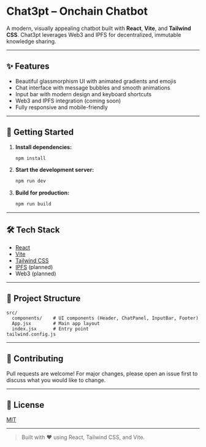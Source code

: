# Chat3pt – Onchain Chatbot

A modern, visually appealing chatbot built with **React**, **Vite**, and **Tailwind CSS**. Chat3pt leverages Web3 and IPFS for decentralized, immutable knowledge sharing.

---

## ✨ Features

- Beautiful glassmorphism UI with animated gradients and emojis
- Chat interface with message bubbles and smooth animations
- Input bar with modern design and keyboard shortcuts
- Web3 and IPFS integration (coming soon)
- Fully responsive and mobile-friendly

---

## 🚀 Getting Started

1. **Install dependencies:**
   ```sh
   npm install
   ```

2. **Start the development server:**
   ```sh
   npm run dev
   ```

3. **Build for production:**
   ```sh
   npm run build
   ```

---

## 🛠️ Tech Stack

- [React](https://react.dev/)
- [Vite](https://vitejs.dev/)
- [Tailwind CSS](https://tailwindcss.com/)
- [IPFS](https://ipfs.tech/) (planned)
- Web3 (planned)

---

## 📁 Project Structure

```
src/
  components/    # UI components (Header, ChatPanel, InputBar, Footer)
  App.jsx        # Main app layout
  index.jsx      # Entry point
tailwind.config.js
```

---

## 🤝 Contributing

Pull requests are welcome! For major changes, please open an issue first to discuss what you would like to change.

---

## 📜 License

[MIT](LICENSE)

---

> Built with ❤️ using React, Tailwind CSS, and Vite.